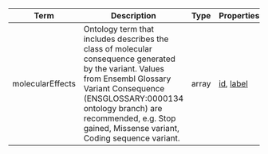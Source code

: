 |Term | Description | Type | Properties | Example | Enum|
| ---| ---| ---| ---| ---| --- |
| molecularEffects | Ontology term that includes describes the class of molecular consequence generated by the variant. Values from Ensembl Glossary Variant Consequence (ENSGLOSSARY:0000134 ontology branch) are recommended, e.g. Stop gained, Missense variant, Coding sequence variant. | array | [id](./id.md), [label](./label.md) | `[{"label":"Stop gained","id":"ENSGLOSSARY:0000143"},{"label":"Missense variant","id":"ENSGLOSSARY:0000150"}]` | NA|
